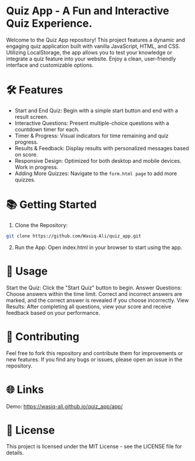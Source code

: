 # Quiz App - A Fun and Interactive Quiz Experience.
Welcome to the Quiz App repository! This project features a dynamic and engaging quiz application built with vanilla JavaScript, HTML, and CSS. Utilizing LocalStorage, the app allows you to test your knowledge or integrate a quiz feature into your website. Enjoy a clean, user-friendly interface and customizable options.

# 🛠️ Features
- Start and End Quiz: Begin with a simple start button and end with a result screen.
- Interactive Questions: Present multiple-choice questions with a countdown timer for each.
- Timer & Progress: Visual indicators for time remaining and quiz progress.
- Results & Feedback: Display results with personalized messages based on score.
- Responsive Design: Optimized for both desktop and mobile devices. Work in progress.
- Adding More Quizzes: Navigate to the `form.html page` to add more quizzes.

# 📚 Getting Started
1. Clone the Repository:
```bash
git clone https://github.com/Wasiq-Ali/quiz_app.git
```
2. Run the App: Open index.html in your browser to start using the app.

# 📜 Usage
Start the Quiz: Click the "Start Quiz" button to begin.
Answer Questions: Choose answers within the time limit. Correct and incorrect answers are marked, and the correct answer is revealed if you choose incorrectly.
View Results: After completing all questions, view your score and receive feedback based on your performance.

# 🔄 Contributing
Feel free to fork this repository and contribute them for improvements or new features. If you find any bugs or issues, please open an issue in the repository.

# 🌐 Links
Demo: https://wasiq-ali.github.io/quiz_app/app/

# 📄 License
This project is licensed under the MIT License - see the LICENSE file for details.
